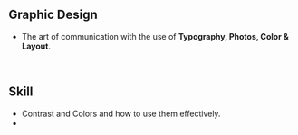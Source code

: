 
## Graphic Design
- The art of communication with the use of **Typography, Photos, Color & Layout**.

<br />

## Skill
- Contrast and Colors and how to use them effectively.
- 
